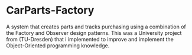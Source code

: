 # CarParts-Factory
A system that creates parts and tracks purchasing using a combination of the Factory and Observer design patterns.
This was a University project from (TU-Dresden) that i implemented to improve and implement the Object-Oriented programming knowledge.
